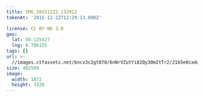 ```yaml
---
title: IMG_20151222_132912
takenAt: '2015-12-22T12:29:13.000Z'

license: CC BY-ND 3.0
geo:
  lat: 50.125427
  lng: 8.706155
tags: []
url: >-
  //images.ctfassets.net/bncv3c2gt878/6nNrVZutYi82Qy30mItTr2/21b5e0cadd172e32d9342d280b96af6b/img_20151222_132912_23824025121_o
size: 482589
image:
  width: 1872
  height: 3328
---
```

